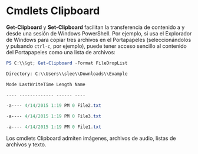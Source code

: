 # Cmdlets Clipboard
**Get-Clipboard** y **Set-Clipboard** facilitan la transferencia de contenido a y desde una sesión de Windows PowerShell. Por ejemplo, si usa el Explorador de Windows para copiar tres archivos
en el Portapapeles (seleccionándolos y pulsando `ctrl-c`, por ejemplo), puede tener acceso sencillo al contenido del Portapapeles como una lista de archivos:

```powershell 
PS C:\\&gt; Get-Clipboard -Format FileDropList

Directory: C:\\Users\\slee\\Downloads\\Example

Mode LastWriteTime Length Name

---- ------------- ------ ----

-a---- 4/14/2015 1:19 PM 0 File2.txt

-a---- 4/14/2015 1:19 PM 0 File3.txt

-a---- 4/14/2015 1:19 PM 0 File1.txt
```


Los cmdlets Clipboard admiten imágenes, archivos de audio, listas de archivos y texto.


<!--HONumber=Apr16_HO3-->


